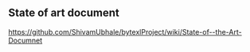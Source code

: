 ## State of art document 
https://github.com/ShivamUbhale/bytexlProject/wiki/State-of--the-Art-Documnet
